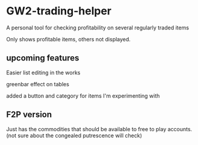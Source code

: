# GW2-trading-helper
A personal tool for checking profitability on several regularly traded items
 
Only shows profitable items, others not displayed.

## upcoming features
Easier list editing in the works

greenbar effect on tables

added a button and category for items I'm experimenting with

## F2P version

Just has the commodities that should be available to free to play accounts. 
 (not sure about the congealed putrescence will check)
